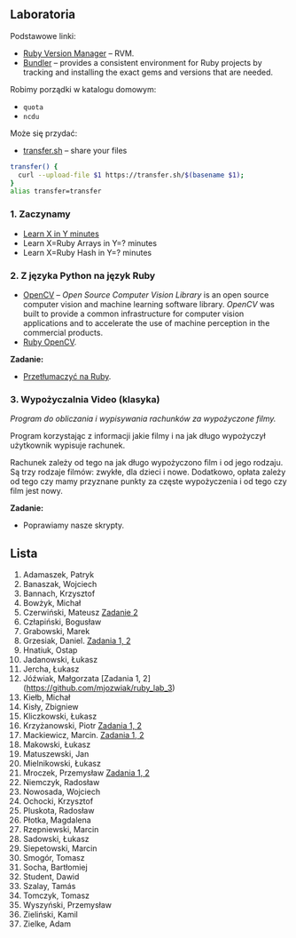 ## Laboratoria

Podstawowe linki:

* [Ruby Version Manager](http://rvm.io/) – RVM.
* [Bundler](http://bundler.io/) – provides a consistent environment
  for Ruby projects by tracking and installing the exact gems and
  versions that are needed.

Robimy porządki w katalogu domowym:

* `quota`
* `ncdu`

Może się przydać:

* [transfer.sh](https://transfer.sh/) –
  share your files

```sh
transfer() {
  curl --upload-file $1 https://transfer.sh/$(basename $1);
}
alias transfer=transfer
```

### 1. Zaczynamy

* [Learn X in Y minutes](http://learnxinyminutes.com/docs/ruby/)
* Learn X=Ruby Arrays in Y=? minutes
* Learn X=Ruby Hash in Y=? minutes


### 2. Z języka Python na język Ruby

* [OpenCV](http://opencv.org/) – *Open Source Computer Vision Library*
  is an open source computer vision and machine learning software
  library. *OpenCV* was built to provide a common infrastructure for
  computer vision applications and to accelerate the use of machine
  perception in the commercial products.
* [Ruby OpenCV](https://github.com/ruby-opencv/ruby-opencv).

**Zadanie:**

* [Przetłumaczyć na Ruby](labs/01-opencv).


### 3. Wypożyczalnia Video (klasyka)

*Program do obliczania i wypisywania rachunków za wypożyczone filmy.*

Program korzystając z informacji jakie filmy i na jak długo
wypożyczył użytkownik wypisuje rachunek.

Rachunek zależy od tego na jak długo wypożyczono film
i od jego rodzaju. Są trzy rodzaje filmów: zwykłe, dla dzieci
i nowe. Dodatkowo, opłata zależy od tego czy mamy przyznane
punkty za częste wypożyczenia i od tego czy film jest nowy.

**Zadanie:**

* Poprawiamy nasze skrypty.


## Lista

1. Adamaszek, Patryk
1. Banaszak, Wojciech
1. Bannach, Krzysztof
1. Bowżyk, Michał
1. Czerwiński, Mateusz [Zadanie 2](https://github.com/mtczerwinski/testing-ruby)
1. Człapiński, Bogusław
1. Grabowski, Marek
1. Grzesiak, Daniel. [Zadania 1, 2](https://github.com/dgrzesiak/ruby)
1. Hnatiuk, Ostap
1. Jadanowski, Łukasz
1. Jercha, Łukasz
1. Jóźwiak, Małgorzata [Zadania 1, 2] (https://github.com/mjozwiak/ruby_lab_3)
1. Kiełb, Michał
1. Kisły, Zbigniew
1. Kliczkowski, Łukasz
1. Krzyżanowski, Piotr [Zadania 1, 2](https://github.com/pietter/Ruby)
1. Mackiewicz, Marcin. [Zadania 1, 2](https://github.com/MaranX/ruby)
1. Makowski, Łukasz
1. Matuszewski, Jan
1. Mielnikowski, Łukasz
1. Mroczek, Przemysław [Zadania 1, 2](https://github.com/pmroczek/testowanie_repo/tree/master/WyszukiwanieWzorca)
1. Niemczyk, Radosław
1. Nowosada, Wojciech
1. Ochocki, Krzysztof
1. Pluskota, Radosław
1. Płotka, Magdalena
1. Rzepniewski, Marcin
1. Sadowski, Łukasz
1. Siepetowski, Marcin
1. Smogór, Tomasz
1. Socha, Bartłomiej
1. Student, Dawid
1. Szalay, Tamás
1. Tomczyk, Tomasz
1. Wyszyński, Przemysław
1. Zieliński, Kamil
1. Zielke, Adam
